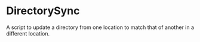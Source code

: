 # DirectorySync
A script to update a directory from one location to match that of another in a different location.
